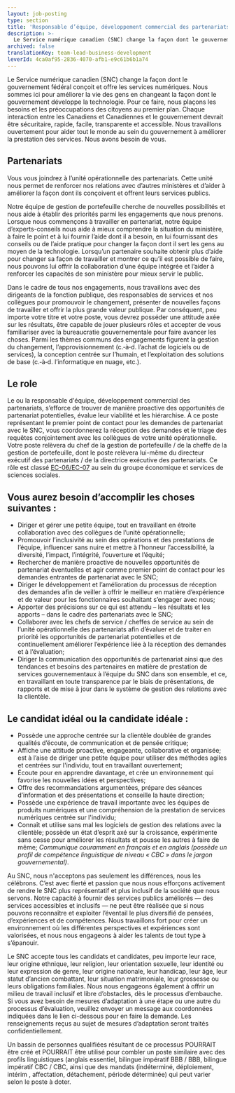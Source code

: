 ```yaml
---
layout: job-posting
type: section
title: 'Responsable d’équipe, développement commercial des partenariats'
description: >-
  Le Service numérique canadien (SNC) change la façon dont le gouvernement fédéral conçoit et offre les services numériques. Nous sommes ici pour améliorer la vie des gens en changeant la façon dont le gouvernement développe la technologie.
archived: false
translationKey: team-lead-business-development
leverId: 4ca0af95-2836-4070-afb1-e9c61b6b1a74
---
```


Le Service numérique canadien (SNC) change la façon dont le gouvernement fédéral conçoit et offre les services numériques. Nous sommes ici pour améliorer la vie des gens en changeant la façon dont le gouvernement développe la technologie. Pour ce faire, nous plaçons les besoins et les préoccupations des citoyens au premier plan. Chaque interaction entre les Canadiens et Canadiennes et le gouvernement devrait être sécuritaire, rapide, facile, transparente et accessible. Nous travaillons ouvertement pour aider tout le monde au sein du gouvernement à améliorer la prestation des services. Nous avons besoin de vous.


## Partenariats

Vous vous joindrez à l’unité opérationnelle des partenariats. Cette unité nous permet de renforcer nos relations avec d’autres ministères et d’aider à améliorer la façon dont ils conçoivent et offrent leurs services publics.  

Notre équipe de gestion de portefeuille cherche de nouvelles possibilités et nous aide à établir des priorités parmi les engagements que nous prenons. Lorsque nous commençons à travailler en partenariat, notre équipe d’experts-conseils nous aide à mieux comprendre la situation du ministère, à faire le point et à lui fournir l’aide dont il a besoin, en lui fournissant des conseils ou de l’aide pratique pour changer la façon dont il sert les gens au moyen de la technologie. Lorsqu’un partenaire souhaite obtenir plus d’aide pour changer sa façon de travailler et montrer ce qu’il est possible de faire, nous pouvons lui offrir la collaboration d’une équipe intégrée et l’aider à renforcer les capacités de son ministère pour mieux servir le public. 

Dans le cadre de tous nos engagements, nous travaillons avec des dirigeants de la fonction publique, des responsables de services et nos collègues pour promouvoir le changement, présenter de nouvelles façons de travailler et offrir la plus grande valeur publique. Par conséquent, peu importe votre titre et votre poste, vous devrez posséder une attitude axée sur les résultats, être capable de jouer plusieurs rôles et accepter de vous familiariser avec la bureaucratie gouvernementale pour faire avancer les choses. Parmi les thèmes communs des engagements figurent la gestion du changement, l’approvisionnement (c.‑à‑d. l’achat de logiciels ou de services), la conception centrée sur l’humain, et l’exploitation des solutions de base (c.‑à‑d. l’informatique en nuage, etc.).  


## Le role

Le ou la responsable d'équipe, développement commercial des partenariats, s’efforce de trouver de manière proactive des opportunités de partenariat potentielles, évalue leur viabilité et les hiérarchise. À ce poste représentant le premier point de contact pour les demandes de partenariat avec le SNC, vous coordonnerez la réception des demandes et le triage des requêtes conjointement avec les collègues de votre unité opérationnelle. Votre poste relèvera du chef de la gestion de portefeuille / de la cheffe de la gestion de portefeuille, dont le poste relèvera lui-même du directeur exécutif des partenariats / de la directrice exécutive des partenariats. Ce rôle est classé [EC-06/EC-07](https://www.tbs-sct.gc.ca/agreements-conventions/view-visualiser-fra.aspx?id=4#tocxx325137) au sein du groupe économique et services de sciences sociales. 


## Vous aurez besoin d’accomplir les choses suivantes :

* Diriger et gérer une petite équipe, tout en travaillant en étroite collaboration avec des collègues de l’unité opérationnelle;
* Promouvoir l’inclusivité au sein des opérations et des prestations de l’équipe, influencer sans nuire et mettre à l’honneur l’accessibilité, la diversité, l’impact, l’intégrité, l’ouverture et l’équité;
* Rechercher de manière proactive de nouvelles opportunités de partenariat éventuelles et agir comme premier point de contact pour les demandes entrantes de partenariat avec le SNC; 
* Diriger le développement et l’amélioration du processus de réception des demandes afin de veiller à offrir le meilleur en matière d’expérience et de valeur pour les fonctionnaires souhaitant s’engager avec nous;
* Apporter des précisions sur ce qui est attendu – les résultats et les apports – dans le cadre des partenariats avec le SNC; 
* Collaborer avec les chefs de service / cheffes de service au sein de l’unité opérationnelle des partenariats afin d’évaluer et de traiter en priorité les opportunités de partenariat potentielles et de continuellement améliorer l’expérience liée à la réception des demandes et à l’évaluation; 
* Diriger la communication des opportunités de partenariat ainsi que des tendances et besoins des partenaires en matière de prestation de services gouvernementaux à l’équipe du SNC dans son ensemble, et ce, en travaillant en toute transparence par le biais de présentations, de rapports et de mise à jour dans le système de gestion des relations avec la clientèle. 

## Le candidat idéal ou la candidate idéale :

* Possède une approche centrée sur la clientèle doublée de grandes qualités d’écoute, de communication et de pensée critique; 
* Affiche une attitude proactive, engageante, collaborative et organisée; 
est à l’aise de diriger une petite équipe pour utiliser des méthodes agiles et centrées sur l'individu, tout en travaillant ouvertement;
* Écoute pour en apprendre davantage, et crée un environnement qui favorise les nouvelles idées et perspectives;
* Offre des recommandations argumentées, prépare des séances d’information et des présentations et conseille la haute direction;
* Possède une expérience de travail importante avec les équipes de produits numériques et une compréhension de la prestation de services numériques centrée sur l'individu;
* Connaît et utilise sans mal les logiciels de gestion des relations avec la clientèle;
possède un état d’esprit axé sur la croissance, expérimente sans cesse pour améliorer les résultats et pousse les autres à faire de même;
*Communique couramment en français et en anglais (possède un profil de compétence linguistique de niveau « CBC » dans le jargon gouvernemental)*.


Au SNC, nous n'acceptons pas seulement les différences, nous les célébrons. C’est avec fierté et passion que nous nous efforçons activement de rendre le SNC plus représentatif et plus inclusif de la société que nous servons. Notre capacité à fournir des services publics améliorés — des services accessibles et inclusifs — ne peut être réalisée que si nous pouvons reconnaître et exploiter l’éventail le plus diversifié de pensées, d’expériences et de compétences. Nous travaillons fort pour créer un environnement où les différentes perspectives et expériences sont valorisées, et nous nous engageons à aider les talents de tout type à s’épanouir.

Le SNC accepte tous les candidats et candidates, peu importe leur race, leur origine ethnique, leur religion, leur orientation sexuelle, leur identité ou leur expression de genre, leur origine nationale, leur handicap, leur âge, leur statut d’ancien combattant, leur situation matrimoniale, leur grossesse ou leurs obligations familiales. Nous nous engageons également à offrir un milieu de travail inclusif et libre d’obstacles, dès le processus d’embauche. Si vous avez besoin de mesures d’adaptation à une étape ou une autre du processus d’évaluation, veuillez envoyer un message aux coordonnées indiquées dans le lien ci-dessous pour en faire la demande. Les renseignements reçus au sujet de mesures d’adaptation seront traités confidentiellement. 

Un bassin de personnes qualifiées résultant de ce processus POURRAIT être créé et POURRAIT être utilisé pour combler un poste similaire avec des profils linguistiques (anglais essentiel, bilingue impératif BBB / BBB, bilingue impératif CBC / CBC, ainsi que des mandats (indéterminé, déploiement, intérim , affectation, détachement, période déterminée) qui peut varier selon le poste à doter.
